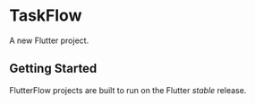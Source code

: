# TaskFlow

A new Flutter project.

## Getting Started

FlutterFlow projects are built to run on the Flutter _stable_ release.
